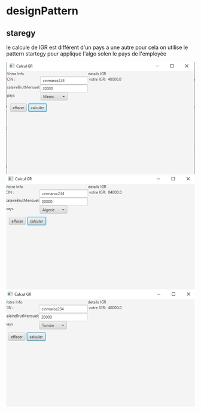 # designPattern

## staregy

le calcule de IGR est diffèrent d'un pays a une autre pour cela on utilise le pattern startegy pour applique l'algo solen le pays de l'employée


![strategy](https://github.com/amani-0911/designPattern/blob/main/images/IGR1.PNG)
![strategy](https://github.com/amani-0911/designPattern/blob/main/images/IGR2.PNG)
![strategy](https://github.com/amani-0911/designPattern/blob/main/images/IGR3.PNG)
